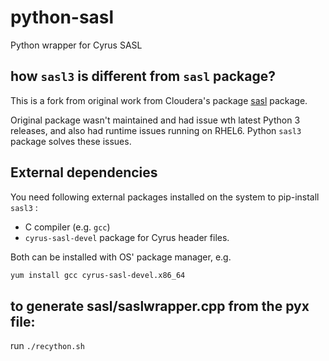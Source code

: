 # python-sasl

Python wrapper for Cyrus SASL

## how `sasl3` is different from `sasl` package? 

This is a fork from original work from Cloudera's package [sasl](https://github.com/cloudera/python-sasl) package. 

Original package wasn't maintained and had issue wth latest Python 3 releases, and also had runtime issues running 
on RHEL6. Python `sasl3` package solves these issues.

## External dependencies

You need following external packages installed on the system to pip-install `sasl3` :
- C compiler (e.g. `gcc`)
- `cyrus-sasl-devel` package for Cyrus header files.

Both can be installed with OS' package manager, e.g. 
```bash
yum install gcc cyrus-sasl-devel.x86_64

```

## to generate sasl/saslwrapper.cpp from the pyx file:

run `./recython.sh`
